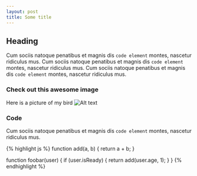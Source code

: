 ```yaml
---
layout: post
title: Some title
---
```


## Heading

Cum sociis natoque penatibus et magnis dis `code element` montes, nascetur ridiculus mus. Cum sociis natoque penatibus et magnis dis `code element` montes, nascetur ridiculus mus. Cum sociis natoque penatibus et magnis dis `code element` montes, nascetur ridiculus mus.

### Check out this awesome image

Here is a picture of my bird
![Alt text](http://imaging.nikon.com/lineup/lens/zoom/normalzoom/af-s_dx_18-300mmf_35-56g_ed_vr/img/sample/sample4_l.jpg)

### Code

Cum sociis natoque penatibus et magnis dis `code element` montes, nascetur ridiculus mus.

{% highlight js %}
function add(a, b) {
  return a + b;
}

function foobar(user) {
  if (user.isReady) {
    return add(user.age, 1);
  }
}
{% endhighlight %}
